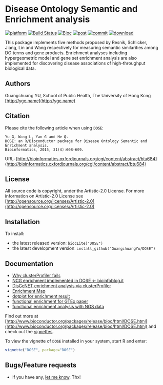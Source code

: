 # Disease Ontology Semantic and Enrichment analysis

[![platform](http://www.bioconductor.org/shields/availability/devel/DOSE.svg)](http://www.bioconductor.org/packages/devel/bioc/html/DOSE.html#archives)
[![Build Status](http://www.bioconductor.org/shields/build/devel/bioc/DOSE.svg)](http://bioconductor.org/checkResults/devel/bioc-LATEST/DOSE/)
[![Bioc](http://www.bioconductor.org/shields/years-in-bioc/DOSE.svg)](http://www.bioconductor.org/packages/devel/bioc/html/DOSE.html#since)
[![post](http://www.bioconductor.org/shields/posts/DOSE.svg)](https://support.bioconductor.org/t/DOSE/)
[![commit](http://www.bioconductor.org/shields/commits/bioc/DOSE.svg)](http://www.bioconductor.org/packages/devel/bioc/html/DOSE.html#svn_source)
[![download](http://www.bioconductor.org/shields/downloads/DOSE.svg)](http://bioconductor.org/packages/stats/bioc/DOSE.html)


 This package implements five methods proposed by Resnik, Schlicker, Jiang, Lin and Wang respectively for measuring semantic similarities among DO terms and gene products. Enrichment analyses including hypergeometric model and gene set enrichment analysis are also implemented for discovering disease associations of high-throughput biological data. 

## Authors ##

Guangchuang YU, School of Public Health, The University of Hong Kong [http://ygc.name](http://ygc.name)

## Citation ##

Please cite the following article when using `DOSE`:

```
Yu G, Wang L, Yan G and He Q.
DOSE: an R/Bioconductor package for Disease Ontology Semantic and Enrichment analysis.
Bioinformatics, 2015, 31(4):608-609.
```

URL: [http://bioinformatics.oxfordjournals.org/cgi/content/abstract/btu684](http://bioinformatics.oxfordjournals.org/cgi/content/abstract/btu684)

## License ##

All source code is copyright, under the Artistic-2.0 License.
For more information on Artistic-2.0 License see [http://opensource.org/licenses/Artistic-2.0](http://opensource.org/licenses/Artistic-2.0)

## Installation ##

To install:
 * the latest released version:
   `biocLite("DOSE")`
 * the latest development version:
   `install_github("GuangchuangYu/DOSE")`

## Documentation ##


+ [Why clusterProfiler fails](http://ygc.name/2014/08/07/why-clusterprofiler-fails/)
+ [NCG enrichment implemented in DOSE <- bioinfoblog.it](http://bioinfoblog.it/2015/04/ncg-enrichment-implemented-in-dose/)
+ [DisGeNET enrichment analysis via clusterProfiler](http://ygc.name/2015/05/11/use-clusterprofiler-as-an-universal-enrichment-analysis-tool/)
+ [Enrichment Map](http://ygc.name/2014/08/03/enrichment-map/)
+ [dotplot for enrichment result](http://ygc.name/2015/06/23/dotplot-for-enrichment-result/)
+ [functional enrichment for GTEx paper](http://ygc.name/2015/08/13/functional-enrichment-for-gtex-paper/)
+ [functional enrichment analysis with NGS data](http://ygc.name/2015/08/21/functional-enrichment-analysis-with-ngs-data/)


Find out more at [http://www.bioconductor.org/packages/release/bioc/html/DOSE.html](http://www.bioconductor.org/packages/release/bioc/html/DOSE.html) and check out the [vignettes](http://www.bioconductor.org/packages/release/bioc/vignettes/DOSE/inst/doc/DOSE.pdf).

To view the vignette of `DOSE` installed in your system, start R and enter:
```r
vignette("DOSE", package="DOSE")
```

## Bugs/Feature requests ##

 - If you have any, [let me know](https://github.com/GuangchuangYu/DOSE/issues). Thx!

